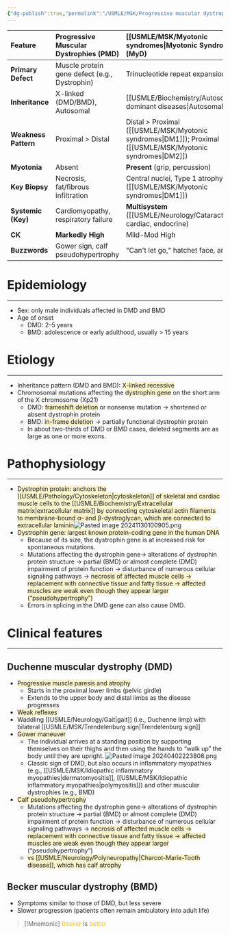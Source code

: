 ```yaml
---
{"dg-publish":true,"permalink":"/USMLE/MSK/Progressive muscular dystrophies/","tags":["t1"]}
---
```


| Feature              | Progressive Muscular Dystrophies (PMD)        | [[USMLE/MSK/Myotonic syndromes\|Myotonic Syndromes]] (MyD)                        | [[USMLE/Biochemistry/Mitochondrial myopathies\|Mitochondrial Myopathies]] (Mito)                  |
| :------------------- | :-------------------------------------------- | :---------------------------------------------- | :----------------------------------------------- |
| **Primary Defect**   | Muscle protein gene defect (e.g., Dystrophin) | Trinucleotide repeat expansion                  | Mitochondrial DNA/nDNA gene defect               |
| **Inheritance**      | X-linked (DMD/BMD), Autosomal                 | [[USMLE/Biochemistry/Autosomal dominant diseases\|Autosomal Dominant]]                              | Maternal (mtDNA), Autosomal (nDNA)               |
| **Weakness Pattern** | Proximal > Distal                             | Distal > Proximal ([[USMLE/MSK/Myotonic syndromes\|DM1]]); Proximal ([[USMLE/MSK/Myotonic syndromes\|DM2]])         | Proximal, exercise intolerance                   |
| **Myotonia**         | Absent                                        | **Present** (grip, percussion)                  | Absent                                           |
| **Key Biopsy**       | Necrosis, fat/fibrous infiltration            | Central nuclei, Type 1 atrophy ([[USMLE/MSK/Myotonic syndromes\|DM1]])            | **Ragged Red Fibers**                            |
| **Systemic (Key)**   | Cardiomyopathy, respiratory failure           | **Multisystem** ([[USMLE/Neurology/Cataract\|cataracts]], cardiac, endocrine) | **Multisystem** (CNS, eye, ear, lactic acidosis) |
| **CK**               | **Markedly High**                             | Mild-Mod High                                   | Normal or Mild High                              |
| **Buzzwords**        | Gower sign, calf pseudohypertrophy            | "Can't let go," hatchet face, anticipation      | Ragged red fibers, maternal inheritance          |

# Epidemiology
---
- Sex: only male individuals affected in DMD and BMD 
- Age of onset
	- DMD: 2–5 years
	- BMD: adolescence or early adulthood, usually > 15 years

# Etiology
---
- Inheritance pattern (DMD and BMD): <span style="background:rgba(240, 200, 0, 0.2)">X-linked recessive</span>
- Chromosomal mutations affecting the <span style="background:rgba(240, 200, 0, 0.2)">dystrophin gene</span> on the short arm of the X chromosome (Xp21)
	- DMD: <span style="background:rgba(240, 200, 0, 0.2)">frameshift deletion</span> or nonsense mutation → shortened or absent dystrophin protein
	- BMD: <span style="background:rgba(240, 200, 0, 0.2)">in-frame deletion</span> → partially functional dystrophin protein
	- In about two-thirds of DMD or BMD cases, deleted segments are as large as one or more exons.

# Pathophysiology
---
- <span style="background:rgba(240, 200, 0, 0.2)">Dystrophin protein: anchors the [[USMLE/Pathology/Cytoskeleton\|cytoskeleton]] of skeletal and cardiac muscle cells to the [[USMLE/Biochemistry/Extracellular matrix\|extracellular matrix]] by connecting cytoskeletal actin filaments to membrane-bound α- and β-dystroglycan, which are connected to extracellular laminin</span>![Pasted image 20241130100905.png](/img/user/appendix/Pasted%20image%2020241130100905.png)
- <span style="background:rgba(240, 200, 0, 0.2)">Dystrophin gene: largest known protein-coding gene in the human DNA</span>
	- Because of its size, the dystrophin gene is at increased risk for spontaneous mutations.
	- Mutations affecting the dystrophin gene→ alterations of dystrophin protein structure → partial (BMD) or almost complete (DMD) impairment of protein function → disturbance of numerous cellular signaling pathways → <span style="background:rgba(240, 200, 0, 0.2)">necrosis of affected muscle cells → replacement with connective tissue and fatty tissue → affected muscles are weak even though they appear larger (“pseudohypertrophy”)</span>
	- Errors in splicing in the DMD gene can also cause DMD.

# Clinical features
---
## Duchenne muscular dystrophy (DMD)
- <span style="background:rgba(240, 200, 0, 0.2)">Progressive muscle paresis and atrophy</span>
	- Starts in the proximal lower limbs (pelvic girdle)
	- Extends to the upper body and distal limbs as the disease progresses
- <span style="background:rgba(240, 200, 0, 0.2)">Weak reflexes</span>
- Waddling [[USMLE/Neurology/Gait\|gait]] (i.e., Duchenne limp) with bilateral [[USMLE/MSK/Trendelenburg sign\|Trendelenburg sign]]
- <span style="background:rgba(240, 200, 0, 0.2)">Gower maneuver</span>
	- The individual arrives at a standing position by supporting themselves on their thighs and then using the hands to “walk up” the body until they are upright. ![Pasted image 20240402223808.png](/img/user/appendix/Pasted%20image%2020240402223808.png)
	- Classic sign of DMD, but also occurs in inflammatory myopathies (e.g., [[USMLE/MSK/Idiopathic inflammatory myopathies\|dermatomyositis]], [[USMLE/MSK/Idiopathic inflammatory myopathies\|polymyositis]]) and other muscular dystrophies (e.g., BMD)
- <span style="background:rgba(240, 200, 0, 0.2)">Calf pseudohypertrophy</span>
	- Mutations affecting the dystrophin gene→ alterations of dystrophin protein structure → partial (BMD) or almost complete (DMD) impairment of protein function → disturbance of numerous cellular signaling pathways → <span style="background:rgba(240, 200, 0, 0.2)">necrosis of affected muscle cells → replacement with connective tissue and fatty tissue → affected muscles are weak even though they appear larger</span> (“pseudohypertrophy”)
	- <span style="background:rgba(240, 200, 0, 0.2)">vs [[USMLE/Neurology/Polyneuropathy\|Charcot-Marie-Tooth disease]], which has calf atrophy</span>
## Becker muscular dystrophy (BMD) 
- Symptoms similar to those of DMD, but less severe
- Slower progression (patients often remain ambulatory into adult life)

>[!Mnemonic] 
><font color="#ffc000">Becker</font> is <font color="#ffc000">better</font>
